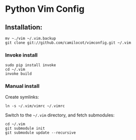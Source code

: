 # Python Vim Config

## Installation:

    mv ~./vim ~/.vim.backup
    git clone git://github.com/camilocot/vimconfig.git ~/.vim

### Invoke install 

    sudo pip install invoke
    cd ~/.vim
    invoke build

### Manual install 
Create symlinks:

    ln -s ~/.vim/vimrc ~/.vimrc

Switch to the `~/.vim` directory, and fetch submodules:

    cd ~/.vim
    git submodule init
    git submodule update --recursive

